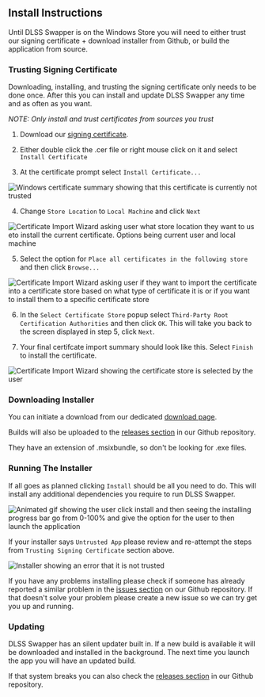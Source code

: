 ## Install Instructions

Until DLSS Swapper is on the Windows Store you will need to either trust our signing certificate + download installer from Github, or build the application from source.

### Trusting Signing Certificate
Downloading, installing, and trusting the signing certificate only needs to be done once. After this you can install and update DLSS Swapper any time and as often as you want.

_NOTE: Only install and trust certificates from sources you trust_

1. Download our [signing certificate](https://beeradmoore.github.io/dlss-swapper/downloads/dlss-swapper.cer). 

2. Either double click the .cer file or right mouse click on it and select `Install Certificate`

3. At the certificate prompt select `Install Certificate...`

![Windows certificate summary showing that this certificate is currently not trusted](https://beeradmoore.github.io/dlss-swapper/images/install/certificate_1.png)

4. Change `Store Location` to `Local Machine` and click `Next`

![Certificate Import Wizard asking user what store location they want to us eto install the current certificate. Options being current user and local machine](https://beeradmoore.github.io/dlss-swapper/images/install/certificate_2.png)

5. Select the option for `Place all certificates in the following store` and then click `Browse...`

![Certificate Import Wizard asking user if they want to import the certificate into a certificate store based on what type of certificate it is or if you want to install them to a specific certificate store](https://beeradmoore.github.io/dlss-swapper/images/install/certificate_3.png)

6. In the `Select Certificate Store` popup select `Third-Party Root Certification Authorities` and then click `OK`. This will take you back to the screen displayed in step 5, click `Next`.

7. Your final certifcate import summary should look like this. Select `Finish` to install the certificate.

![Certificate Import Wizard showing the certificate store is selected by the user](https://beeradmoore.github.io/dlss-swapper/images/install/certificate_5.png)


### Downloading Installer
You can initiate a download from our dedicated [download page](https://beeradmoore.github.io/dlss-swapper/download/).

Builds will also be uploaded to the [releases section](https://github.com/beeradmoore/dlss-swapper/releases) in our Github repository.

They have an extension of .msixbundle, so don't be looking for .exe files.

### Running The Installer


If all goes as planned clicking `Install` should be all you need to do. This will install any additional dependencies you require to run DLSS Swapper.

![Animated gif showing the user click install and then seeing the installing progress bar go from 0-100% and give the option for the user to then launch the application](https://beeradmoore.github.io/dlss-swapper/images/install/installer_1.gif)

If your installer says `Untrusted App` please review and re-attempt the steps from `Trusting Signing Certificate` section above.

![Installer showing an error that it is not trusted](https://beeradmoore.github.io/dlss-swapper/images/install/installer_2.png)

If you have any problems installing please check if someone has already reported a similar problem in the [issues section](https://github.com/beeradmoore/dlss-swapper/issues) on our Github repository. If that doesn't solve your problem please create a new issue so we can try get you up and running.

### Updating
DLSS Swapper has an silent updater built in. If a new build is available it will be downloaded and installed in the background. The next time you launch the app you will have an updated build.

If that system breaks you can also check the [releases section](https://github.com/beeradmoore/dlss-swapper/releases) in our Github repository.
